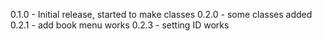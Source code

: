 0.1.0 - Initial release, started to make classes
0.2.0 - some classes added
0.2.1 - add book menu works
0.2.3 - setting ID works
